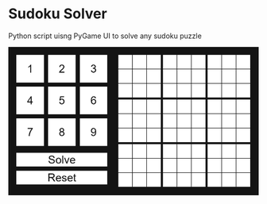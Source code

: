 # Sudoku Solver
Python script uisng PyGame UI to solve any sudoku puzzle

![alt text](https://github.com/gingerichandrew/sudoku-solver/blob/main/UI-IMG.PNG?raw=true)
